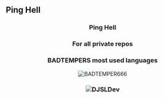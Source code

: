## Ping Hell

<h3 align="center">Ping Hell</h3>
<h3 align="center">For all private repos</h3>
<h3 align="center">BADTEMPERS most used languages</h3>
<p align="center"><img align="center" src="https://github-readme-stats.vercel.app/api/top-langs?username=BADTEMPER666&show_icons=true&theme=dark&locale=en&layout=compact" alt="BADTEMPER666"/></p>


<h3 align="center"DJSLDev most used languages</h3>
<p align="center"><img align="center" src="https://github-readme-stats.vercel.app/api/top-langs?username=DJSLDev&show_icons=true&theme=dark&locale=en&layout=compact" alt="DJSLDev"/></p>
